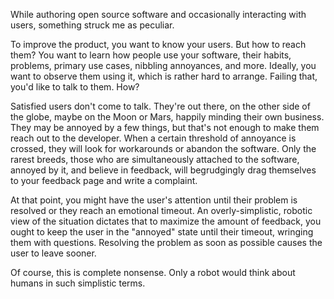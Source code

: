 While authoring open source software and occasionally interacting with users, something struck me as peculiar.

To improve the product, you want to know your users. But how to reach them?  You want to learn how people use your software, their habits, problems, primary use cases, nibbling annoyances, and more. Ideally, you want to observe them using it, which is rather hard to arrange. Failing that, you'd like to talk to them. How?

Satisfied users don't come to talk. They're out there, on the other side of the globe, maybe on the Moon or Mars, happily minding their own business. They may be annoyed by a few things, but that's not enough to make them reach out to the developer. When a certain threshold of annoyance is crossed, they will look for workarounds or abandon the software. Only the rarest breeds, those who are simultaneously attached to the software, annoyed by it, and believe in feedback, will begrudgingly drag themselves to your feedback page and write a complaint.

At that point, you might have the user's attention until their problem is resolved or they reach an emotional timeout. An overly-simplistic, robotic view of the situation dictates that to maximize the amount of feedback, you ought to keep the user in the "annoyed" state until their timeout, wringing them with questions. Resolving the problem as soon as possible causes the user to leave sooner.

Of course, this is complete nonsense. Only a robot would think about humans in such simplistic terms.
